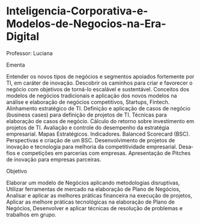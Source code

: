 # Inteligencia-Corporativa-e-Modelos-de-Negocios-na-Era-Digital
Professor: Luciana



Ementa

Entender os novos tipos de negócios e segmentos apoiados fortemente por TI, em caráter de ino­vação. Descobrir os caminhos para criar e favorecer o negócio com objetivos de torná-lo escalável e sustentá­vel. Conceitos dos modelos de negócios tradicionais e aplicação dos novos modelos na análise e elaboração de negócios competitivos, Startups, Fintech. Alinhamento estratégico de TI. Definição e aplicação de casos de negócio (business cases) para definição de projetos de TI. Técnicas para elaboração de casos de negócio. Cálculo do retorno sobre investimento em projetos de TI. Avaliação e controle do desempenho da estratégia empresarial. Mapas Estratégicos. Indicadores. Balanced Scorecard (BSC). Perspectivas e criação de um BSC. Desenvolvimento de projetos de inovação e tecnologia para melhoria da competitividade empresarial. Desa­fios e competições em parcerias com empresas. Apresentação de Pitches de inovação para empresas parcei­ras.


Objetivo

Elaborar um modelo de Negócios aplicando metodologias disruptivas, Utilizar ferramentas de mercado na elaboração de Plano de Negócios, Analisar e aplicar as melhores práticas financeira na execução de projetos, Aplicar as melhore práticas tecnológicas na elaboração de Plano de Negócios, Desenvolver e aplicar técnicas de resolução de problemas e trabalhos em grupo.
